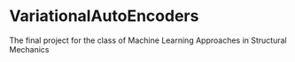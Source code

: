 # VariationalAutoEncoders
The final project for the class of Machine Learning Approaches in Structural Mechanics
